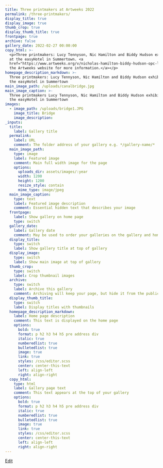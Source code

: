 ```yaml
---
title: Three printmakers at Artweeks 2022
permalink: /three-printmakers/
display_title: true
display_image: true
thumb_crop: true
display_thumb_title: true
frontpage: true
archive: false
gallery_date: 2022-02-27 00:00:00
copy_html: >-
  <p>Three printmakers: Lucy Tennyson, Nic Hamilton and Biddy Hudson exhibiting
  at the easyHotel in Summertown. <a
  href="https://www.artweeks.org/v/nicholas-hamilton-biddy-hudson-opc-lucy-tennyson-opc">Visit
  the Artweeks website for more information.</a></p>
homepage_description_markdown: >-
  Three printmakers: Lucy Tennyson, Nic Hamilton and Biddy Hudson exhibiting at
  the easyHotel in Summertown
main_image_path: /uploads/canalbridge.jpg
main_image_caption: >-
  Three printmakers Lucy Tennyson, Nic Hamilton and Biddy Hudson exhibiting at
  the easyHotel in Summertown
images:
  - image_path: /uploads/bridge1.JPG
    image_title: Bridge
    image_description:
_inputs:
  title:
    label: Gallery title
  permalink:
    label: URL
    comment: The folder address of your gallery e.g. */gallery-name/*
  main_image_path:
    type: image
    label: Featured image
    comment: Main full width image for the page
    options:
      uploads_dir: assets/images/:year
      width: 1200
      height: 1200
      resize_style: contain
      mime_type: image/jpeg
  main_image_caption:
    type: text
    label: Featured image description
    comment: Essential hidden text that describes your image
  frontpage:
    label: Show gallery on home page
    type: switch
  gallery_date:
    label: Gallery date
    comment: May be used to order your galleries on the gallery and home pages
  display_title:
    type: switch
    label: Show gallery title at top of gallery
  display_image:
    type: switch
    label: Show main image at top of gallery
  thumb_crop:
    type: switch
    label: Crop thumbnail images
  archive:
    type: switch
    label: Archive this gallery
    comment: Archiving will keep your page, but hide it from the public
  display_thumb_title:
    type: switch
    label: Display titles with thumbnails
  homepage_description_markdown:
    label: Home page description
    comment: This text is displayed on the home page
    options:
      bold: true
      format: p h2 h3 h4 h5 pre address div
      italic: true
      numberedlist: true
      bulletedlist: true
      image: true
      link: true
      styles: /css/editor.scss
      center: center-this-text
      left: align-left
      right: align-right
  copy_html:
    type: html
    label: Gallery page text
    comment: This text appears at the top of your gallery
    options:
      bold: true
      format: p h2 h3 h4 h5 pre address div
      italic: true
      numberedlist: true
      bulletedlist: true
      image: true
      link: true
      styles: /css/editor.scss
      center: center-this-text
      left: align-left
      right: align-right
---
```


<a href="cloudcannon:collections/{{ page.relative_path }}" class="editor-link">Edit</a>
